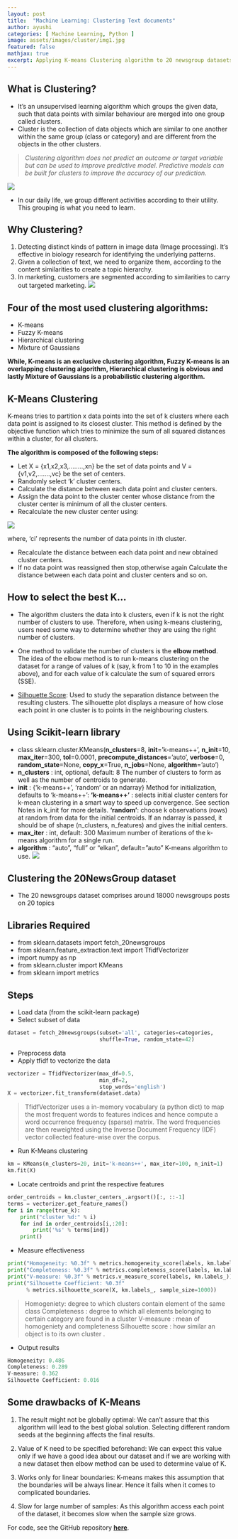 ```yaml
---
layout: post
title:  "Machine Learning: Clustering Text documents"
author: ayushi
categories: [ Machine Learning, Python ]
image: assets/images/cluster/img1.jpg
featured: false
mathjax: true
excerpt: Applying K-means Clustering algorithm to 20 newsgroup datasets to cluster most frequent words in articles together.
---
```

## What is Clustering?
- It’s an unsupervised learning algorithm which groups the given data, such that data points with similar behaviour are merged into one group called clusters.
- Cluster is the collection of data objects which are similar to one another within the same group (class or category) and are different from the objects in the other clusters.
>*Clustering algorithm does not predict an outcome or target variable but can be used to improve predictive model. Predictive models can be built for clusters to improve the accuracy of our prediction.*

![](/assets/images/cluster/work.gif)
- In our daily life, we group different activities according to their utility. This grouping is what you need to learn.

## Why Clustering?
1. Detecting distinct kinds of pattern in image data (Image processing). It’s effective in biology research for identifying the underlying patterns.
2. Given a collection of text, we need to organize them, according to the content similarities to create a topic hierarchy.
3. In marketing, customers are segmented according to similarities to carry out targeted marketing.
![](/assets/images/cluster/cluster.png)

## Four of the most used clustering algorithms:
- K-means
- Fuzzy K-means
- Hierarchical clustering
- Mixture of Gaussians

**While, K-means is an exclusive clustering algorithm, Fuzzy K-means is an overlapping clustering algorithm, Hierarchical clustering is obvious and lastly Mixture of Gaussians is a probabilistic clustering algorithm.**

## K-Means Clustering
K-means tries to partition x data points into the set of k clusters where each data point is assigned to its closest cluster. This method is defined by the objective function which tries to minimize the sum of all squared distances within a cluster, for all clusters.

**The algorithm is composed of the following steps:**

- Let X = {x1,x2,x3,……..,xn} be the set of data points and V = {v1,v2,…….,vc} be the set of centers.
- Randomly select ‘k’ cluster centers.
- Calculate the distance between each data point and cluster centers.
- Assign the data point to the cluster center whose distance from the cluster center is minimum of all the cluster centers.
- Recalculate the new cluster center using:

![](/assets/images/cluster/cal.jpeg)

where, ‘ci’ represents the number of data points in ith cluster.

- Recalculate the distance between each data point and new obtained cluster centers.
- If no data point was reassigned then stop,otherwise again Calculate the distance between each data point and cluster centers and so on.

## How to select the best K…
- The algorithm clusters the data into k clusters, even if k is not the right number of clusters to use. Therefore, when using k-means clustering, users need some way to determine whether they are using the right number of clusters.

- One method to validate the number of clusters is the **elbow method**. The idea of the elbow method is to run k-means clustering on the dataset for a range of values of k (say, k from 1 to 10 in the examples above), and for each value of k calculate the sum of squared errors (SSE).

- [Silhouette Score](https://en.wikipedia.org/wiki/Silhouette_%28clustering%29): Used to study the separation distance between the resulting clusters. The silhouette plot displays a measure of how close each point in one cluster is to points in the neighbouring clusters.

## Using Scikit-learn library
- class sklearn.cluster.KMeans(**n_clusters**=8, **init**=’k-means++’, **n_init**=10, **max_iter**=300, **tol**=0.0001, **precompute_distances**=’auto’, **verbose**=0, **random_state**=None, **copy_x**=True, **n_jobs**=None, **algorithm**=’auto’)
- **n_clusters** : int, optional, default: 8
The number of clusters to form as well as the number of centroids to generate.
- **init** : {‘k-means++’, ‘random’ or an ndarray}
Method for initialization, defaults to ‘k-means++’:
**‘k-means++’** : selects initial cluster centers for k-mean clustering in a smart way to speed up convergence. See section Notes in k_init for more details.
**‘random’**: choose k observations (rows) at random from data for the initial centroids.
If an ndarray is passed, it should be of shape (n_clusters, n_features) and gives the initial centers.
- **max_iter** : int, default: 300
Maximum number of iterations of the k-means algorithm for a single run.
- **algorithm** : “auto”, “full” or “elkan”, default=”auto”
K-means algorithm to use.
![](/assets/images/cluster/giphy.gif)

## Clustering the 20NewsGroup dataset
- The 20 newsgroups dataset comprises around 18000 newsgroups posts on 20 topics

## Libraries Required
- from sklearn.datasets import fetch_20newsgroups
- from sklearn.feature_extraction.text import TfidfVectorizer
- import numpy as np
- from sklearn.cluster import KMeans
- from sklearn import metrics

## Steps
- Load data (from the scikit-learn package)
- Select subset of data
```py
dataset = fetch_20newsgroups(subset='all', categories=categories,
                             shuffle=True, random_state=42)
```
- Preprocess data
- Apply tfidf to vectorize the data
```py
vectorizer = TfidfVectorizer(max_df=0.5,
                             min_df=2,
                             stop_words='english')
X = vectorizer.fit_transform(dataset.data)
```
>TfidfVectorizer uses a in-memory vocabulary (a python dict) to map the most frequent words to features indices and hence compute a word occurrence frequency (sparse) matrix. The word frequencies are then reweighted using the Inverse Document Frequency (IDF) vector collected feature-wise over the corpus.
- Run K-Means clustering
```py
km = KMeans(n_clusters=20, init='k-means++', max_iter=100, n_init=1)
km.fit(X)
```
- Locate centroids and print the respective features
```py
order_centroids = km.cluster_centers_.argsort()[:, ::-1]
terms = vectorizer.get_feature_names()
for i in range(true_k):
    print("cluster %d:" % i)
    for ind in order_centroids[i,:20]:
        print('%s' % terms[ind])
    print()
```
- Measure effectiveness
```py
print("Homogeneity: %0.3f" % metrics.homogeneity_score(labels, km.labels_))
print("Completeness: %0.3f" % metrics.completeness_score(labels, km.labels_))
print("V-measure: %0.3f" % metrics.v_measure_score(labels, km.labels_))
print("Silhouette Coefficient: %0.3f"
      % metrics.silhouette_score(X, km.labels_, sample_size=1000))
```
>Homogeniety: degree to which clusters contain element of the same class
Completeness : degree to which all elements belonging to certain category are found in a cluster
V-measure : mean of homogeniety and completeness
Silhouette score : how similar an object is to its own cluster .

- Output results
```py
Homogeneity: 0.486
Completeness: 0.289
V-measure: 0.362
Silhouette Coefficient: 0.016
```

## Some drawbacks of K-Means
1. The result might not be globally optimal: We can’t assure that this algorithm will lead to the best global solution. Selecting different random seeds at the beginning affects the final results.

2. Value of K need to be specified beforehand: We can expect this value only if we have a good idea about our dataset and if we are working with a new dataset then elbow method can be used to determine value of K.

3. Works only for linear boundaries: K-means makes this assumption that the boundaries will be always linear. Hence it fails when it comes to complicated boundaries.

4. Slow for large number of samples: As this algorithm access each point of the dataset, it becomes slow when the sample size grows.

For code, see the GitHub repository **[here](https://github.com/ayushianan/clustering)**.
